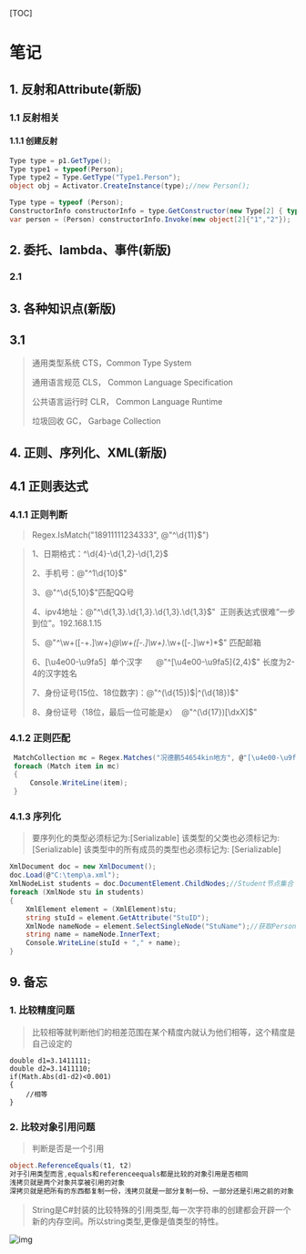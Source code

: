 

[TOC]

# 笔记
## 1. 反射和Attribute(新版)
### 1.1 反射相关

#### 1.1.1 创建反射

```c#
Type type = p1.GetType();
Type type1 = typeof(Person);
Type type2 = Type.GetType("Type1.Person");
object obj = Activator.CreateInstance(type);//new Person();

Type type = typeof (Person);
ConstructorInfo constructorInfo = type.GetConstructor(new Type[2] { typeof(string), typeof(string) });
var person = (Person) constructorInfo.Invoke(new object[2]{"1","2"});
```

## 2. 委托、lambda、事件(新版)

### 2.1 

## 3. 各种知识点(新版)

## 3.1 

> 通用类型系统 CTS，Common Type System
>
> 通用语言规范 CLS， Common Language Specification
>
> 公共语言运行时 CLR， Common Language Runtime 
>
> 垃圾回收 GC， Garbage Collection

## 4. 正则、序列化、XML(新版)

## 4.1 正则表达式

### 4.1.1 正则判断

> Regex.IsMatch("18911111234333", @"^\d{11}$")

> 1、日期格式：^\d{4}\-\d{1,2}\-\d{1,2}$
>
> 2、手机号：@"^1\d{10}$"
>
> 3、@"^\d{5,10}$"匹配QQ号
>
> 4、ipv4地址：@"^\d{1,3}\.\d{1,3}\.\d{1,3}\.\d{1,3}$"  正则表达式很难“一步到位”。192.168.1.15   
>
> 5、@"^\w+([-+.]\w+)*@\w+([-.]\w+)*\.\w+([-.]\w+)*$" 匹配邮箱
>
> 6、[\u4e00-\u9fa5]  单个汉字      @"^[\u4e00-\u9fa5]{2,4}$" 长度为2-4的汉字姓名
>
> 7、身份证号(15位、18位数字)：@"^(\d{15})$|^(\d{18})$"
>
> 8、身份证号（18位，最后一位可能是x）  @"^(\d{17})[\dxX]$"

### 4.1.2 正则匹配

``` c#
 MatchCollection mc = Regex.Matches("况德鹏54654kin地方", @"[\u4e00-\u9fa5]");
 foreach (Match item in mc)
 {
     Console.WriteLine(item);
 }
```

### 4.1.3 序列化

> 要序列化的类型必须标记为:[Serializable]
> 该类型的父类也必须标记为: [Serializable]
> 该类型中的所有成员的类型也必须标记为: [Serializable]

```c#
XmlDocument doc = new XmlDocument();
doc.Load(@"C:\temp\a.xml");
XmlNodeList students = doc.DocumentElement.ChildNodes;//Student节点集合
foreach (XmlNode stu in students)
{
    XmlElement element = (XmlElement)stu;
    string stuId = element.GetAttribute("StuID");
    XmlNode nameNode = element.SelectSingleNode("StuName");//获取Person节点的Name节点
    string name = nameNode.InnerText;
    Console.WriteLine(stuId + "," + name);
}
```



## 9. 备忘

### 1. 比较精度问题 

> 比较相等就判断他们的相差范围在某个精度内就认为他们相等，这个精度是自己设定的

```
double d1=3.1411111;
double d2=3.1411110;
if(Math.Abs(d1-d2)<0.001)
{
	//相等
}
```
### 2. 比较对象引用问题 
> 判断是否是一个引用

```c#
object.ReferenceEquals(t1, t2)
对于引用类型而言,equals和referenceequals都是比较的对象引用是否相同
浅拷贝就是两个对象共享被引用的对象
深拷贝就是把所有的东西都复制一份，浅拷贝就是一部分复制一份、一部分还是引用之前的对象
```

> String是C#封装的比较特殊的引用类型,每一次字符串的创建都会开辟一个新的内存空间。所以string类型,更像是值类型的特性。

![img](http://static.rupeng.com/upload/chatimage/20173/14B52ACD87898C5830C793B0DCA89C48.png)




